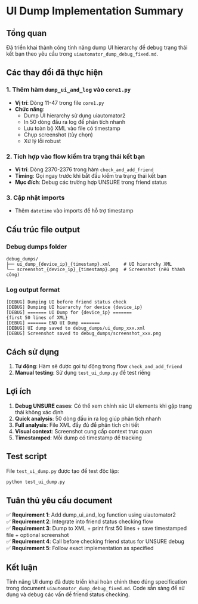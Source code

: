 # UI Dump Implementation Summary

## Tổng quan
Đã triển khai thành công tính năng dump UI hierarchy để debug trạng thái kết bạn theo yêu cầu trong `uiautomator_dump_debug_fixed.md`.

## Các thay đổi đã thực hiện

### 1. Thêm hàm `dump_ui_and_log` vào `core1.py`
- **Vị trí**: Dòng 11-47 trong file `core1.py`
- **Chức năng**:
  - Dump UI hierarchy sử dụng uiautomator2
  - In 50 dòng đầu ra log để phân tích nhanh
  - Lưu toàn bộ XML vào file có timestamp
  - Chụp screenshot (tùy chọn)
  - Xử lý lỗi robust

### 2. Tích hợp vào flow kiểm tra trạng thái kết bạn
- **Vị trí**: Dòng 2370-2376 trong hàm `check_and_add_friend`
- **Timing**: Gọi ngay trước khi bắt đầu kiểm tra trạng thái kết bạn
- **Mục đích**: Debug các trường hợp UNSURE trong friend status

### 3. Cập nhật imports
- Thêm `datetime` vào imports để hỗ trợ timestamp

## Cấu trúc file output

### Debug dumps folder
```
debug_dumps/
├── ui_dump_{device_ip}_{timestamp}.xml     # UI hierarchy XML
└── screenshot_{device_ip}_{timestamp}.png  # Screenshot (nếu thành công)
```

### Log output format
```
[DEBUG] Dumping UI before friend status check
[DEBUG] Dumping UI hierarchy for device {device_ip}
[DEBUG] ======= UI Dump for {device_ip} =======
{first 50 lines of XML}
[DEBUG] ======= END UI Dump =======
[DEBUG] UI dump saved to debug_dumps/ui_dump_xxx.xml
[DEBUG] Screenshot saved to debug_dumps/screenshot_xxx.png
```

## Cách sử dụng

1. **Tự động**: Hàm sẽ được gọi tự động trong flow `check_and_add_friend`
2. **Manual testing**: Sử dụng `test_ui_dump.py` để test riêng

## Lợi ích

1. **Debug UNSURE cases**: Có thể xem chính xác UI elements khi gặp trạng thái không xác định
2. **Quick analysis**: 50 dòng đầu in ra log giúp phân tích nhanh
3. **Full analysis**: File XML đầy đủ để phân tích chi tiết
4. **Visual context**: Screenshot cung cấp context trực quan
5. **Timestamped**: Mỗi dump có timestamp để tracking

## Test script

File `test_ui_dump.py` được tạo để test độc lập:
```bash
python test_ui_dump.py
```

## Tuân thủ yêu cầu document

✅ **Requirement 1**: Add dump_ui_and_log function using uiautomator2  
✅ **Requirement 2**: Integrate into friend status checking flow  
✅ **Requirement 3**: Dump to XML + print first 50 lines + save timestamped file + optional screenshot  
✅ **Requirement 4**: Call before checking friend status for UNSURE debug  
✅ **Requirement 5**: Follow exact implementation as specified  

## Kết luận

Tính năng UI dump đã được triển khai hoàn chỉnh theo đúng specification trong document `uiautomator_dump_debug_fixed.md`. Code sẵn sàng để sử dụng và debug các vấn đề friend status checking.